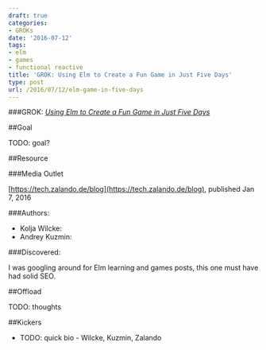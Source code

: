 ```yaml
---
draft: true
categories:
- GROKs
date: '2016-07-12'
tags:
- elm
- games
- functional reactive
title: 'GROK: Using Elm to Create a Fun Game in Just Five Days'
type: post
url: /2016/07/12/elm-game-in-five-days
---
```



###GROK: [*Using Elm to Create a Fun Game in Just Five Days*](https://tech.zalando.de/blog/using-elm-to-create-a-fun-game-in-just-five-days/)

##Goal

TODO: goal?

##Resource

###Media Outlet

[https://tech.zalando.de/blog](https://tech.zalando.de/blog), published Jan 7, 2016

###Authors:

  - Kolja Wilcke: 
  - Andrey Kuzmin:

###Discovered:

I was googling around for Elm learning and games posts, this one must have had solid SEO.

##Offload

TODO: thoughts

##Kickers

- TODO: quick bio - Wilcke, Kuzmin, Zalando
